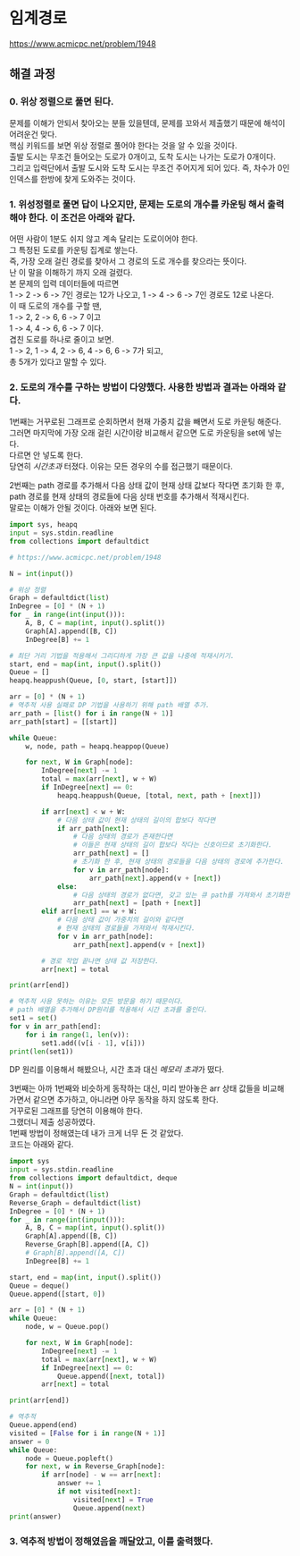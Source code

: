 # 임계경로
https://www.acmicpc.net/problem/1948
## 해결 과정
### 0. 위상 정렬으로 풀면 된다. 
문제를 이해가 안되서 찾아오는 분들 있을텐데, 문제를 꼬와서 제출했기 때문에 해석이 어려운건 맞다.     
핵심 키워드를 보면 위상 정렬로 풀어야 한다는 것을 알 수 있을 것이다.        
출발 도시는 무조건 들어오는 도로가 0개이고, 도착 도시는 나가는 도로가 0개이다.      
그리고 입력단에서 출발 도시와 도착 도시는 무조건 주어지게 되어 있다.
즉, 차수가 0인 인덱스를 한방에 찾게 도와주는 것이다.     
### 1. 위성정렬로 풀면 답이 나오지만, 문제는 도로의 개수를 카운팅 해서 출력해야 한다. 이 조건은 아래와 같다.
어떤 사람이 1분도 쉬지 않고 계속 달리는 도로이어야 한다.       
그 특정된 도로를 카운팅 집계로 쌓는다.      
즉, 가장 오래 걸린 경로를 찾아서 그 경로의 도로 개수를 찾으라는 뜻이다.       
난 이 말을 이해하기 까지 오래 걸렸다.           
본 문제의 입력 데이터들에 따르면      
1 -> 2 -> 6 -> 7인 경로는 12가 나오고, 1 -> 4 -> 6 -> 7인 경로도 12로 나온다.       
이 때 도로의 개수를 구할 땐,       
1 -> 2, 2 -> 6, 6 -> 7 이고       
1 -> 4, 4 -> 6, 6 -> 7 이다.      
겹친 도로를 하나로 줄이고 보면.      
1 -> 2, 1 -> 4, 2 -> 6, 4 -> 6, 6 -> 7가 되고,     
총 5개가 있다고 말할 수 있다.      
### 2. 도로의 개수를 구하는 방법이 다양했다. 사용한 방법과 결과는 아래와 같다.
1번째는 거꾸로된 그래프로 순회하면서 현재 가중치 값을 빼면서 도로 카운팅 해준다.     
그러면 마지막에 가장 오래 걸린 시간이랑 비교해서 같으면 도로 카운팅을 set에 넣는다.       
다르면 안 넣도록 한다.       
당연히 *시간초과* 터졌다. 이유는 모든 경우의 수를 접근했기 때문이다.        

2번째는 path 경로를 추가해서 다음 상태 값이 현재 상태 값보다 작다면 초기화 한 후,      
path 경로를 현재 상태의 경로들에 다음 상태 번호를 추가해서 적재시킨다.      
말로는 이해가 안될 것이다. 아래와 보면 된다.
```python
import sys, heapq
input = sys.stdin.readline
from collections import defaultdict

# https://www.acmicpc.net/problem/1948

N = int(input())

# 위상 정렬
Graph = defaultdict(list)
InDegree = [0] * (N + 1)
for _ in range(int(input())):
    A, B, C = map(int, input().split())
    Graph[A].append([B, C])
    InDegree[B] += 1

# 최단 거리 기법을 적용해서 그리디하게 가장 큰 값을 나중에 적재시키기.
start, end = map(int, input().split())
Queue = []
heapq.heappush(Queue, [0, start, [start]])

arr = [0] * (N + 1)
# 역추적 사용 실패로 DP 기법을 사용하기 위해 path 배열 추가.
arr_path = [list() for i in range(N + 1)]
arr_path[start] = [[start]]

while Queue:
    w, node, path = heapq.heappop(Queue)

    for next, W in Graph[node]:
        InDegree[next] -= 1
        total = max(arr[next], w + W)
        if InDegree[next] == 0:
            heapq.heappush(Queue, [total, next, path + [next]])

        if arr[next] < w + W:
            # 다음 상태 값이 현재 상태의 길이의 합보다 작다면
            if arr_path[next]:
                # 다음 상태의 경로가 존재한다면
                # 이들은 현재 상태의 길이 합보다 작다는 신호이므로 초기화한다.
                arr_path[next] = []
                # 초기화 한 후, 현재 상태의 경로들을 다음 상태의 경로에 추가한다.
                for v in arr_path[node]:
                    arr_path[next].append(v + [next])
            else:
                # 다음 상태의 경로가 없다면, 갖고 있는 큐 path를 가져와서 초기화한다.
                arr_path[next] = [path + [next]]
        elif arr[next] == w + W:
            # 다음 상태 값이 가중치의 길이와 같다면
            # 현재 상태의 경로들을 가져와서 적재시킨다.
            for v in arr_path[node]:
                arr_path[next].append(v + [next])

        # 경로 작업 끝나면 상태 값 저장한다.
        arr[next] = total

print(arr[end])

# 역추적 사용 못하는 이유는 모든 방문을 하기 때문이다.
# path 배열을 추가해서 DP원리를 적용해서 시간 초과를 줄인다.
set1 = set()
for v in arr_path[end]:
    for i in range(1, len(v)):
        set1.add((v[i - 1], v[i]))
print(len(set1))
```
DP 원리를 이용해서 해봤으나, 시간 초과 대신 *메모리 초과*가 떴다.        

3번째는 아까 1번째와 비슷하게 동작하는 대신, 미리 받아놓은 arr 상태 값들을 비교해 가면서 같으면 추가하고, 아니라면 아무 동작을 하지 않도록 한다.      
거꾸로된 그래프를 당연히 이용해야 한다.      
그랬더니 제출 성공하였다.      
1번째 방법이 정해였는데 내가 크게 너무 돈 것 같았다.     
코드는 아래와 같다.
```python
import sys
input = sys.stdin.readline
from collections import defaultdict, deque
N = int(input())
Graph = defaultdict(list)
Reverse_Graph = defaultdict(list)
InDegree = [0] * (N + 1)
for _ in range(int(input())):
    A, B, C = map(int, input().split())
    Graph[A].append([B, C])
    Reverse_Graph[B].append([A, C])
    # Graph[B].append([A, C])
    InDegree[B] += 1

start, end = map(int, input().split())
Queue = deque()
Queue.append([start, 0])

arr = [0] * (N + 1)
while Queue:
    node, w = Queue.pop()

    for next, W in Graph[node]:
        InDegree[next] -= 1
        total = max(arr[next], w + W)
        if InDegree[next] == 0:
            Queue.append([next, total])
        arr[next] = total

print(arr[end])

# 역추적
Queue.append(end)
visited = [False for i in range(N + 1)]
answer = 0
while Queue:
    node = Queue.popleft()
    for next, w in Reverse_Graph[node]:
        if arr[node] - w == arr[next]:
            answer += 1
            if not visited[next]:
                visited[next] = True
                Queue.append(next)
print(answer)
```
### 3. 역추적 방법이 정해였음을 깨달았고, 이를 출력했다.
